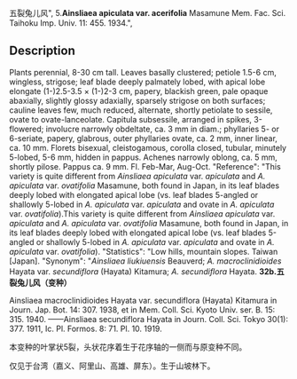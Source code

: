 五裂兔儿风",
5.**Ainsliaea apiculata var. acerifolia** Masamune Mem. Fac. Sci. Taihoku Imp. Univ. 11: 455. 1934.",

## Description
Plants perennial, 8-30 cm tall. Leaves basally clustered; petiole 1.5-6 cm, wingless, strigose; leaf blade deeply palmately lobed, with apical lobe elongate (1-)2.5-3.5 × (1-)2-3 cm, papery, blackish green, pale opaque abaxially, slightly glossy adaxially, sparsely strigose on both surfaces; cauline leaves few, much reduced, alternate, shortly petiolate to sessile, ovate to ovate-lanceolate. Capitula subsessile, arranged in spikes, 3-flowered; involucre narrowly obdeltate, ca. 3 mm in diam.; phyllaries 5- or 6-seriate, papery, glabrous, outer phyllaries ovate, ca. 2 mm, inner linear, ca. 10 mm. Florets bisexual, cleistogamous, corolla closed, tubular, minutely 5-lobed, 5-6 mm, hidden in pappus. Achenes narrowly oblong, ca. 5 mm, shortly pilose. Pappus ca. 9 mm. Fl. Feb-Mar, Aug-Oct.
  "Reference": "This variety is quite different from *Ainsliaea apiculata* var. *apiculata* and *A. apiculata* var. *ovatifolia* Masamune, both found in Japan, in its leaf blades deeply lobed with elongated apical lobe (vs. leaf blades 5-angled or shallowly 5-lobed in *A. apiculata* var. *apiculata* and ovate in *A. apiculata* var. *ovatifolia*).This variety is quite different from *Ainsliaea apiculata* var. *apiculata* and *A. apiculata* var. *ovatifolia* Masamune, both found in Japan, in its leaf blades deeply lobed with elongated apical lobe (vs. leaf blades 5-angled or shallowly 5-lobed in *A. apiculata* var. *apiculata* and ovate in *A. apiculata* var. *ovatifolia*).
  "Statistics": "Low hills, mountain slopes. Taiwan [Japan].
  "Synonym": "*Ainsliaea liukiuensis* Beauverd; *A. macroclinidioides* Hayata var. *secundiflora* (Hayata) Kitamura; *A. secundiflora* Hayata.
**32b.五裂兔儿风（变种）**

Ainsliaea macroclinidioides Hayata var. secundiflora (Hayata) Kitamura in Journ. Jap. Bot. 14: 307. 1938, et in Mem. Coll. Sci. Kyoto Univ. ser. B. 15: 315. 1940. ——Ainsliaea secundiflora Hayata in Journ. Coll. Sci. Tokyo 30(1): 377. 1911, Ic. Pl. Formos. 8: 71. Pl. 10. 1919.

本变种的叶掌状5裂，头状花序着生于花序轴的一侧而与原变种不同。

仅见于台湾（嘉义、阿里山、高雄、屏东）。生于山坡林下。
